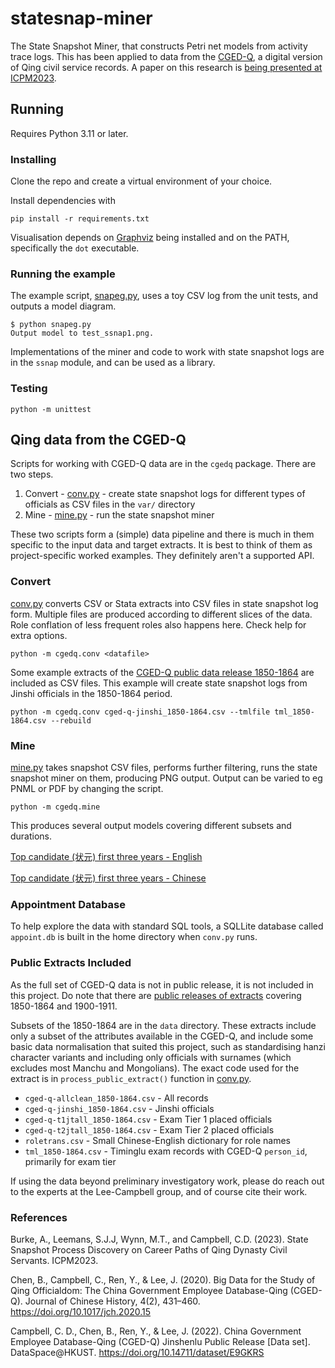 # statesnap-miner

The State Snapshot Miner, that constructs Petri net models from activity trace logs. This has been applied to data from the [CGED-Q](https://shss.hkust.edu.hk/lee-campbell-group/projects/china-government-employee-database-qing-cged-q/), a digital version of Qing civil service records. A paper on this research is [being presented at ICPM2023](https://adamburkeware.net/2023/09/10/state-snap.html).

## Running

Requires Python 3.11 or later.

### Installing

Clone the repo and create a virtual environment of your choice.

Install dependencies with 

`pip install -r requirements.txt`

Visualisation depends on [Graphviz](https://graphviz.org/) being installed and on the PATH, specifically the `dot` executable.

### Running the example
The example script, [snapeg.py](snapeg.py), uses a toy CSV log from the unit tests, and outputs a model diagram.

```
$ python snapeg.py
Output model to test_ssnap1.png.
```

Implementations of the miner and code to work with state snapshot logs are in the `ssnap` module, and can be used as a library.

### Testing
`python -m unittest`

## Qing data from the CGED-Q

Scripts for working with CGED-Q data are in the `cgedq` package. There are two steps.

1. Convert - [conv.py](cgedq/conv.py) - create state snapshot logs for different types of officials as CSV files in the `var/` directory
2. Mine - [mine.py](cgedq/mine.py) - run the state snapshot miner 

These two scripts form a (simple) data pipeline and there is much in them specific to the input data and target extracts. It is best to think of them as project-specific worked examples. They definitely aren't a supported API.

### Convert

[conv.py](cgedq/conv.py) converts CSV or Stata extracts into CSV files in state snapshot log form. Multiple files are produced according to different slices of the data. Role conflation of less frequent roles also happens here. Check help for extra options.

`python -m cgedq.conv <datafile>`

Some example extracts of the [CGED-Q public data release 1850-1864](https://shss.hkust.edu.hk/lee-campbell-group/2022/01/04/cged-q-jinshenlu-1850-1864-public-release-now-available/) are included as CSV files. This example will create state snapshot logs from Jinshi officials in the 1850-1864 period.

`python -m cgedq.conv cged-q-jinshi_1850-1864.csv --tmlfile tml_1850-1864.csv --rebuild`


### Mine

[mine.py](cgedq/mine.py) takes snapshot CSV files, performs further filtering, runs the state snapshot miner on them, producing PNG output. Output can be varied to eg PNML or PDF by changing the script. 

`python -m cgedq.mine`

This produces several output models covering different subsets and durations. 

[Top candidate (状元) first three years - English](images/cged-q-zyjtnalleng_n0000_ss003y_pn.png)

[Top candidate (状元) first three years - Chinese](images/cged-q-zyjtnall_n0000_ss003y_pn.png)

### Appointment Database

To help explore the data with standard SQL tools, a SQLLite database called `appoint.db` is built in the home directory when `conv.py` runs. 

### Public Extracts Included

As the full set of CGED-Q data is not in public release, it is not included in this project. Do note that there are [public releases of extracts](https://doi.org/10.14711/dataset/E9GKRS) covering 1850-1864 and 1900-1911.

Subsets of the 1850-1864 are in the `data` directory. These extracts include only a subset of the attributes available in the CGED-Q, and include some basic data normalisation that suited this project, such as standardising hanzi character variants and including only officials with surnames (which excludes most Manchu and Mongolians). The exact code used for the extract is in `process_public_extract()` function in [conv.py](https://github.com/adamburkegh/statesnap-miner/blob/3ed73066b57c4b2399d1076951a6867bbb268aa6/cgedq/conv.py#L600).


 * `cged-q-allclean_1850-1864.csv` - All records
 * `cged-q-jinshi_1850-1864.csv` - Jinshi officials
 * `cged-q-t1jtall_1850-1864.csv` - Exam Tier 1 placed officials
 * `cged-q-t2jtall_1850-1864.csv` - Exam Tier 2 placed officials
 * `roletrans.csv` - Small Chinese-English dictionary for role names
 * `tml_1850-1864.csv` - Timinglu exam records with CGED-Q `person_id`, primarily for exam tier

If using the data beyond preliminary investigatory work, please do reach out to the experts at the Lee-Campbell group, and of course cite their work. 

### References
Burke, A., Leemans, S.J.J, Wynn, M.T., and Campbell, C.D. (2023). State Snapshot Process Discovery on Career Paths of Qing Dynasty Civil Servants. ICPM2023.

Chen, B., Campbell, C., Ren, Y., & Lee, J. (2020). Big Data for the Study of Qing Officialdom: The China Government Employee Database-Qing (CGED-Q). Journal of Chinese History, 4(2), 431–460. https://doi.org/10.1017/jch.2020.15

Campbell, C. D., Chen, B., Ren, Y., & Lee, J. (2022). China Government Employee Database-Qing (CGED-Q) Jinshenlu Public Release [Data set]. DataSpace@HKUST. https://doi.org/10.14711/dataset/E9GKRS

